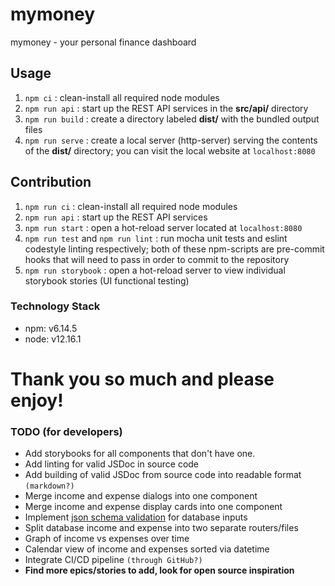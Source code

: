 # mymoney

mymoney - your personal finance dashboard

## Usage

1. `npm ci` : clean-install all required node modules
2. `npm run api` : start up the REST API services in the **src/api/** directory
3. `npm run build` : create a directory labeled **dist/** with the bundled output files
4. `npm run serve` : create a local server (http-server) serving the contents of the **dist/** directory; you can visit the local website at `localhost:8080`

## Contribution

1. `npm run ci` : clean-install all required node modules
2. `npm run api` : start up the REST API services
3. `npm run start` : open a hot-reload server located at `localhost:8080`
4. `npm run test` and `npm run lint` : run mocha unit tests and eslint codestyle linting respectively; both of these npm-scripts are pre-commit hooks that will need to pass in order to commit to the repository
5. `npm run storybook` : open a hot-reload server to view individual storybook stories (UI functional testing)

### Technology Stack

- npm: v6.14.5
- node: v12.16.1

# Thank you so much and please enjoy!

### TODO (for developers)

- Add storybooks for all components that don't have one.
- Add linting for valid JSDoc in source code
- Add building of valid JSDoc from source code into readable format `(markdown?)`
- Merge income and expense dialogs into one component
- Merge income and expense display cards into one component
- Implement [json schema validation](https://www.npmjs.com/package/ajv) for database inputs
- Split database income and expense into two separate routers/files
- Graph of income vs expenses over time
- Calendar view of income and expenses sorted via datetime
- Integrate CI/CD pipeline `(through GitHub?)`
- **Find more epics/stories to add, look for open source inspiration**
